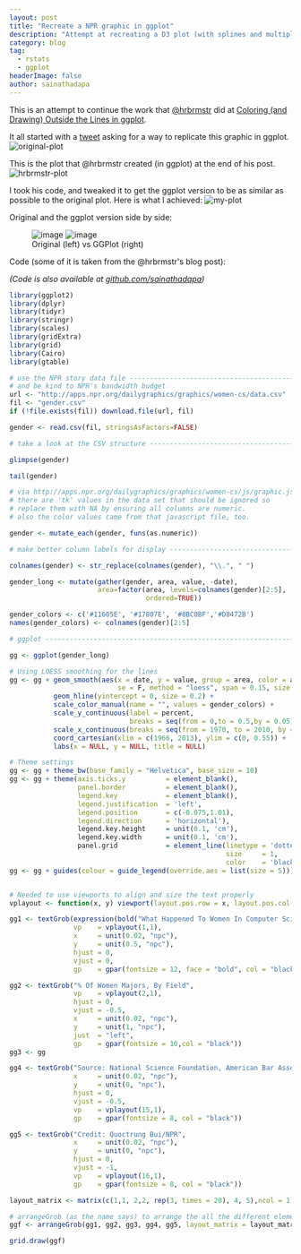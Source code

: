 ```yaml
---
layout: post
title: "Recreate a NPR graphic in ggplot"
description: "Attempt at recreating a D3 plot (with splines and multiple lines of text)"
category: blog
tag:
  - rstats
  - ggplot
headerImage: false
author: sainathadapa
---
```


This is an attempt to continue the work that [@hrbrmstr](https://twitter.com/hrbrmstr) did at [Coloring (and Drawing) Outside the Lines in ggplot](https://rud.is/b/2015/08/27/coloring-and-drawing-outside-the-lines-in-ggplot/).

It all started with a [tweet](https://twitter.com/JonKalodimos/status/636880959191826432?ref_src=twsrc%5Etfw) asking for a way to replicate this graphic in ggplot.
![original-plot](/images/npr-graphic-original.png)


This is the plot that @hrbrmstr created (in ggplot) at the end of his post.
![hrbrmstr-plot](/images/npr-graphic-hrbrmstr.png)


I took his code, and tweaked it to get the ggplot version to be as similar as possible to the original plot. Here is what I achieved:
![my-plot](/images/npr-graphic-mine.png)


Original and the ggplot version side by side:
<figure class="half">
  <img src="/images/npr-graphic-original.png" alt="image">
  <img src="/images/npr-graphic-mine.png" alt="image">
  <figcaption>Original (left) vs GGPlot (right)</figcaption>
</figure>


Code (some of it is taken from the @hrbrmstr's blog post):

_(Code is also available at [github.com/sainathadapa](https://github.com/sainathadapa/recreate-npr-graphic-ggplot))_

~~~ R
library(ggplot2)
library(dplyr)
library(tidyr)
library(stringr)
library(scales)
library(gridExtra)
library(grid)
library(Cairo)
library(gtable)

# use the NPR story data file ---------------------------------------------
# and be kind to NPR's bandwidth budget
url <- "http://apps.npr.org/dailygraphics/graphics/women-cs/data.csv"
fil <- "gender.csv"
if (!file.exists(fil)) download.file(url, fil)

gender <- read.csv(fil, stringsAsFactors=FALSE)

# take a look at the CSV structure ----------------------------------------

glimpse(gender)

tail(gender)

# via http://apps.npr.org/dailygraphics/graphics/women-cs/js/graphic.js
# there are 'tk' values in the data set that should be ignored so
# replace them with NA by ensuring all columns are numeric.
# also the color values came from that javascript file, too.

gender <- mutate_each(gender, funs(as.numeric))

# make better column labels for display ----------------------------------

colnames(gender) <- str_replace(colnames(gender), "\\.", " ")

gender_long <- mutate(gather(gender, area, value, -date),
                      area=factor(area, levels=colnames(gender)[2:5],
                                  ordered=TRUE))

gender_colors <- c('#11605E', '#17807E', '#8BC0BF','#D8472B')
names(gender_colors) <- colnames(gender)[2:5]

# ggplot ------------------------------------------------------------------

gg <- ggplot(gender_long)

# Using LOESS smoothing for the lines
gg <- gg + geom_smooth(aes(x = date, y = value, group = area, color = area),
                           se = F, method = "loess", span = 0.15, size = 0.85) +
           geom_hline(yintercept = 0, size = 0.2) +
           scale_color_manual(name = "", values = gender_colors) +
           scale_y_continuous(label = percent,
                              breaks = seq(from = 0,to = 0.5,by = 0.05)) +
           scale_x_continuous(breaks = seq(from = 1970, to = 2010, by = 5)) +
           coord_cartesian(xlim = c(1966, 2013), ylim = c(0, 0.55)) +
           labs(x = NULL, y = NULL, title = NULL)

# Theme settings
gg <- gg + theme_bw(base_family = "Helvetica", base_size = 10)
gg <- gg + theme(axis.ticks.y          = element_blank(),
                 panel.border          = element_blank(),
                 legend.key            = element_blank(),
                 legend.justification  = 'left',
                 legend.position       = c(-0.075,1.01),
                 legend.direction      = 'horizontal'),
                 legend.key.height     = unit(0.1, 'cm'),
                 legend.key.width      = unit(0.1, 'cm'),
                 panel.grid            = element_line(linetype = 'dotted',
                                                      size     = 1,
                                                      color    = 'black'))
gg <- gg + guides(colour = guide_legend(override.aes = list(size = 5)))


# Needed to use viewports to align and size the text properly
vplayout <- function(x, y) viewport(layout.pos.row = x, layout.pos.col = y)

gg1 <- textGrob(expression(bold("What Happened To Women In Computer Science?")),
                vp    = vplayout(1,1),
                x     = unit(0.02, "npc"),
                y     = unit(0.5, "npc"),
                hjust = 0,
                vjust = 0,
                gp    = gpar(fontsize = 12, face = "bold", col = "black"))

gg2 <- textGrob("% Of Women Majors, By Field",
                vp    = vplayout(2,1),
                hjust = 0,
                vjust = -0.5,
                x     = unit(0.02, "npc"),
                y     = unit(1, "npc"),
                just  = "left",
                gp    = gpar(fontsize = 10,col = "black"))
gg3 <- gg

gg4 <- textGrob("Source: National Science Foundation, American Bar Association, American Association of Medical Colleges",
                x     = unit(0.02, "npc"),
                y     = unit(0, "npc"),
                hjust = 0,
                vjust = -0.5,
                vp    = vplayout(15,1),
                gp    = gpar(fontsize = 8, col = "black"))

gg5 <- textGrob("Credit: Quoctrung Bui/NPR",
                x     = unit(0.02, "npc"),
                y     = unit(0, "npc"),
                hjust = 0,
                vjust = -1,
                vp    = vplayout(16,1),
                gp    = gpar(fontsize = 8, col = "black"))

layout_matrix <- matrix(c(1,1, 2,2, rep(3, times = 20), 4, 5),ncol = 1)

# arrangeGrob (as the name says) to arrange the all the different elements
ggf <- arrangeGrob(gg1, gg2, gg3, gg4, gg5, layout_matrix = layout_matrix)

grid.draw(ggf)
~~~
